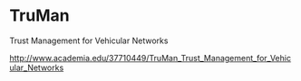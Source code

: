 # TruMan
Trust Management for Vehicular Networks

http://www.academia.edu/37710449/TruMan_Trust_Management_for_Vehicular_Networks